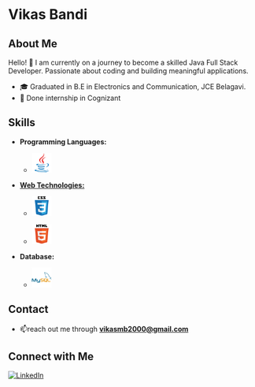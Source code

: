 # Vikas Bandi

## About Me

Hello! 👋 I am currently on a journey to become a skilled Java Full Stack Developer. Passionate about coding and building meaningful applications.

- 🎓 Graduated in B.E in Electronics and Communication, JCE Belagavi.
- 💼 Done internship in Cognizant

## Skills

- **Programming Languages:**
  
    -  </a> <a href="https://www.java.com" target="_blank" rel="noreferrer"> <img src="https://raw.githubusercontent.com/devicons/devicon/master/icons/java/java-original.svg" alt="java" width="40" height="40"/>
- **Web Technologies:**
  
  - </a> <a href="https://www.w3schools.com/css/" target="_blank" rel="noreferrer"> <img src="https://raw.githubusercontent.com/devicons/devicon/master/icons/css3/css3-original-wordmark.svg" alt="css3" width="40" height="40"/>
  
  - </a> <a href="https://www.w3.org/html/" target="_blank" rel="noreferrer"> <img src="https://raw.githubusercontent.com/devicons/devicon/master/icons/html5/html5-original-wordmark.svg" alt="html5" width="40" height="40"/> </a>
- **Database:**
  
  - </a> <a href="https://www.mysql.com/" target="_blank" rel="noreferrer"> <img src="https://raw.githubusercontent.com/devicons/devicon/master/icons/mysql/mysql-original-wordmark.svg" alt="mysql" width="40" height="40"/> </a> 

## Contact

- 📫reach out me through **vikasmb2000@gmail.com**

## Connect with Me
[![LinkedIn](https://img.shields.io/badge/LinkedIn-Connect-blue)](https://www.linkedin.com/in/vikas-bandi-90bb191bb/)




